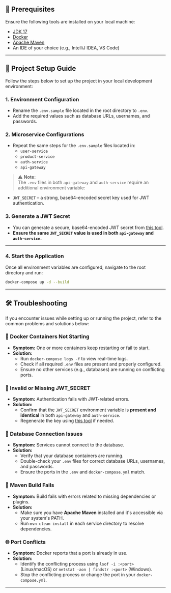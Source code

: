 ## 🔧 Prerequisites

Ensure the following tools are installed on your local machine:

- [JDK 17](https://www.oracle.com/java/technologies/javase/jdk17-archive-downloads.html)  
- [Docker](https://docs.docker.com/desktop/setup/install/windows-install/)  
- [Apache Maven](https://maven.apache.org/download.cgi)  
- An IDE of your choice (e.g., IntelliJ IDEA, VS Code)

---

## 🚀 Project Setup Guide

Follow the steps below to set up the project in your local development environment:

### 1. Environment Configuration

- Rename the `.env.sample` file located in the root directory to `.env`.
- Add the required values such as database URLs, usernames, and passwords.

### 2. Microservice Configurations

- Repeat the same steps for the `.env.sample` files located in:
  - `user-service`
  - `product-service`
  - `auth-service`
  - `api-gateway`

> ⚠️ **Note:**  
The `.env` files in both `api-gateway` and `auth-service` require an additional environment variable:

- `JWT_SECRET` – a strong, base64-encoded secret key used for JWT authentication.

### 3. Generate a JWT Secret

- You can generate a secure, base64-encoded JWT secret from [this tool](https://generate.plus/en/base64).
- **Ensure the same `JWT_SECRET` value is used in both `api-gateway` and `auth-service`.**

---

### 4. Start the Application

Once all environment variables are configured, navigate to the root directory and run:

```bash
docker-compose up -d --build
```

---

## 🛠️ Troubleshooting

If you encounter issues while setting up or running the project, refer to the common problems and solutions below:

### 🔄 Docker Containers Not Starting

- **Symptom:** One or more containers keep restarting or fail to start.
- **Solution:**
  - Run `docker-compose logs -f` to view real-time logs.
  - Check if all required `.env` files are present and properly configured.
  - Ensure no other services (e.g., databases) are running on conflicting ports.

### 🔐 Invalid or Missing JWT_SECRET

- **Symptom:** Authentication fails with JWT-related errors.
- **Solution:**
  - Confirm that the `JWT_SECRET` environment variable is **present and identical** in both `api-gateway` and `auth-service`.
  - Regenerate the key using [this tool](https://generate.plus/en/base64) if needed.

### 🧱 Database Connection Issues

- **Symptom:** Services cannot connect to the database.
- **Solution:**
  - Verify that your database containers are running.
  - Double-check your `.env` files for correct database URLs, usernames, and passwords.
  - Ensure the ports in the `.env` and `docker-compose.yml` match.

### 🐘 Maven Build Fails

- **Symptom:** Build fails with errors related to missing dependencies or plugins.
- **Solution:**
  - Make sure you have **Apache Maven** installed and it's accessible via your system's PATH.
  - Run `mvn clean install` in each service directory to resolve dependencies.

### 🌐 Port Conflicts

- **Symptom:** Docker reports that a port is already in use.
- **Solution:**
  - Identify the conflicting process using `lsof -i :<port>` (Linux/macOS) or `netstat -aon | findstr :<port>` (Windows).
  - Stop the conflicting process or change the port in your `docker-compose.yml`.

---
